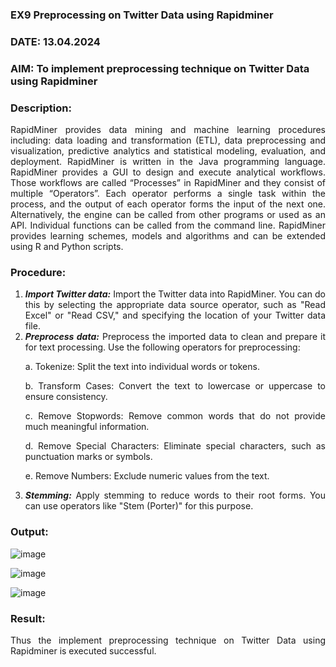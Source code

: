 ### EX9 Preprocessing on Twitter Data using Rapidminer
### DATE: 13.04.2024
### AIM: To implement preprocessing technique on Twitter Data using Rapidminer
### Description: 
<div align = "justify">
RapidMiner provides data mining and machine learning procedures including: data loading and transformation (ETL), data preprocessing and visualization, 
predictive analytics and statistical modeling, evaluation, and deployment. RapidMiner is written in the Java programming language. 
RapidMiner provides a GUI to design and execute analytical workflows. Those workflows are called “Processes” in RapidMiner and they consist of multiple “Operators”. 
Each operator performs a single task within the process, and the output of each operator forms the input of the next one. Alternatively, the engine can be called from 
other programs or used as an API. Individual functions can be called from the command line. 
RapidMiner provides learning schemes, models and algorithms and can be extended using R and Python scripts.

### Procedure:
1) ***Import Twitter data:*** Import the Twitter data into RapidMiner. You can do this by selecting the appropriate
data source operator, such as "Read Excel" or "Read CSV," and specifying the location of your Twitter data
file.
2) ***Preprocess data:*** Preprocess the imported data to clean and prepare it for text processing. Use the following
operators for preprocessing:
    <p>a. Tokenize: Split the text into individual words or tokens.
    <p>b. Transform Cases: Convert the text to lowercase or uppercase to ensure consistency.
    <p>c. Remove Stopwords: Remove common words that do not provide much meaningful information.
    <p>d. Remove Special Characters: Eliminate special characters, such as punctuation marks or symbols.
    <p>e. Remove Numbers: Exclude numeric values from the text.
3) ***Stemming:*** Apply stemming to reduce words to their root forms. You can use operators like "Stem (Porter)"
for this purpose.


### Output:

![image](https://github.com/21005984/WDM_EXP9/assets/94748389/2e336ace-d12b-4e8b-a4d9-962a762ee388)

![image](https://github.com/21005984/WDM_EXP9/assets/94748389/8e8875f2-a55c-44f1-9ef2-70bdd2d36e94)

![image](https://github.com/21005984/WDM_EXP9/assets/94748389/4256d4cb-99a4-4d16-a1e7-1b33cee822aa)

### Result:
Thus the implement preprocessing technique on Twitter Data using Rapidminer is executed successful.
